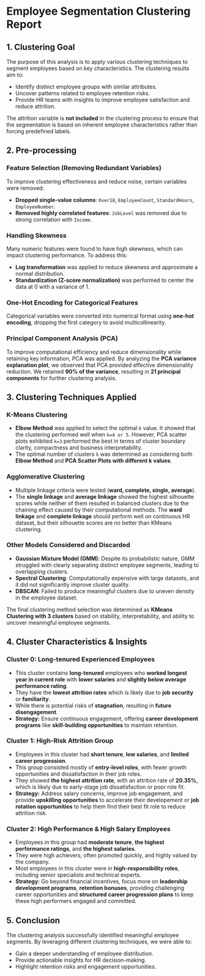 # Employee Segmentation Clustering Report

## **1. Clustering Goal**

The purpose of this analysis is to apply various clustering techniques to segment employees based on key characteristics. The clustering results aim to:

- Identify distinct employee groups with similar attributes.
- Uncover patterns related to employee retention risks.
- Provide HR teams with insights to improve employee satisfaction and reduce attrition.

The attrition variable is **not included** in the clustering process to ensure that the segmentation is based on inherent employee characteristics rather than forcing predefined labels.

## **2. Pre-processing**

### **Feature Selection (Removing Redundant Variables)**

To improve clustering effectiveness and reduce noise, certain variables were removed:

- **Dropped single-value columns**: `Over18`, `EmployeeCount`, `StandardHours`, `EmployeeNumber`.
- **Removed highly correlated features**: `JobLevel` was removed due to strong correlation with `Income`.

### **Handling Skewness**

Many numeric features were found to have high skewness, which can impact clustering performance. To address this:

- **Log transformation** was applied to reduce skewness and approximate a normal distribution.
- **Standardization (Z-score normalization)** was performed to center the data at 0 with a variance of 1.

### **One-Hot Encoding for Categorical Features**

Categorical variables were converted into numerical format using **one-hot encoding**, dropping the first category to avoid multicollinearity.

### **Principal Component Analysis (PCA)**

To improve computational efficiency and reduce dimensionality while retaining key information, PCA was applied. By analyzing the **PCA variance explanation plot**, we observed that PCA provided effective dimensionality reduction. We retained **90% of the variance**, resulting in **21 principal components** for further clustering analysis.

## **3. Clustering Techniques Applied**

### **K-Means Clustering**
- **Elbow Method** was applied to select the optimal `k` value. It showed that the clustering performed well when `k=4 or 5`. However, PCA scatter plots exhibited `k=3` performed the best in terms of cluster boundary clarity, compactness and business interpretability. 
- The optimal number of clusters `k` was determined as considering both **Elbow Method** and **PCA Scatter Plots with different k values**.

### **Agglomerative Clustering**
- Multiple linkage criteria were tested (**ward, complete, single, average**).
- The **single linkage** and **average linkage** showed the highest silhouette scores while neither of them resulted in balanced clusters due to the chaining effect caused by their computational methods. The **ward linkage** and **complete linkage** should perform well on continuous HR dataset, but their silhouette scores are no better than KMeans clustering.

### **Other Models Considered and Discarded**
- **Gaussian Mixture Model (GMM)**: Despite its probabilistic nature, GMM struggled with clearly separating distinct employee segments, leading to overlapping clusters.
- **Spectral Clustering**: Computationally expensive with large datasets, and it did not significantly improve cluster quality.
- **DBSCAN**: Failed to produce meaningful clusters due to uneven density in the employee dataset.

The final clustering method selection was determined as **KMeans Clustering with 3 clusters** based on stability, interpretability, and ability to uncover meaningful employee segments.

## **4. Cluster Characteristics & Insights**

### **Cluster 0: Long-tenured Experienced Employees**
- This cluster contains **long-tenured** employees who **worked longest year in current role** with **lower salaries** and **slightly below average performance rating**.
- They have the **lowest attrition rates** which is likely due to **job security** or **familiarity**.
- While there is potential risks of **stagnation**, resulting in **future disengagement**.
- **Strategy:** Ensure continuous engagement, offering **career development programs** like **skill-building opportunities** to maintain retention.

### **Cluster 1: High-Risk Attrition Group**
- Employees in this cluster had **short tenure**, **low salaries**, and **limited career progression**.
- This group consisted mostly of **entry-level roles**, with fewer growth opportunities and dissatisfaction in their job roles.
- They showed **the highest attrition rate**, with an attrition rate of **20.35%**, which is likely due to early-stage job dissatisfaction or poor role fit.
- **Strategy:** Address salary concerns, improve job engagement, and provide **upskilling opportunities** to accelerate their developement or **job rotation opportunities** to help them find their best fit role to reduce attrition risk.

### **Cluster 2: High Performance & High Salary Employees**
- Employees in this group had **moderate tenure**, **the highest performance ratings**, and **the highest salaries**.
- They were high achievers, often promoted quickly, and highly valued by the company.
- Most employees in this cluster were in **high-responsibility roles**, including senior specialists and technical experts.
- **Strategy:** Go beyond financial incentives, focus more on **leadership development programs**, **retention bonuses**, providing challenging career opportunities and **structured career progression plans** to keep these high performers engaged and committed.

## **5. Conclusion**

The clustering analysis successfully identified meaningful employee segments. By leveraging different clustering techniques, we were able to:

- Gain a deeper understanding of employee distribution.
- Provide actionable insights for HR decision-making.
- Highlight retention risks and engagement opportunities.
